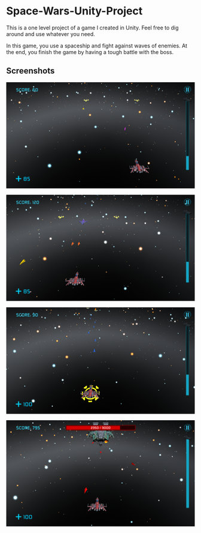 # Space-Wars-Unity-Project

This is a one level project of a game I created in Unity. Feel free to dig around and use whatever you need.

In this game, you use a spaceship and fight against waves of enemies. At the end, you finish the game by having a tough battle with the boss.

## Screenshots

![](Screenshots/Screenshot-01.png)

![](Screenshots/Screenshot-02.png)

![](Screenshots/Screenshot-03.png)

![](Screenshots/Screenshot-04.png)
